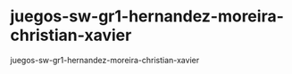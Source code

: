 # juegos-sw-gr1-hernandez-moreira-christian-xavier
juegos-sw-gr1-hernandez-moreira-christian-xavier
